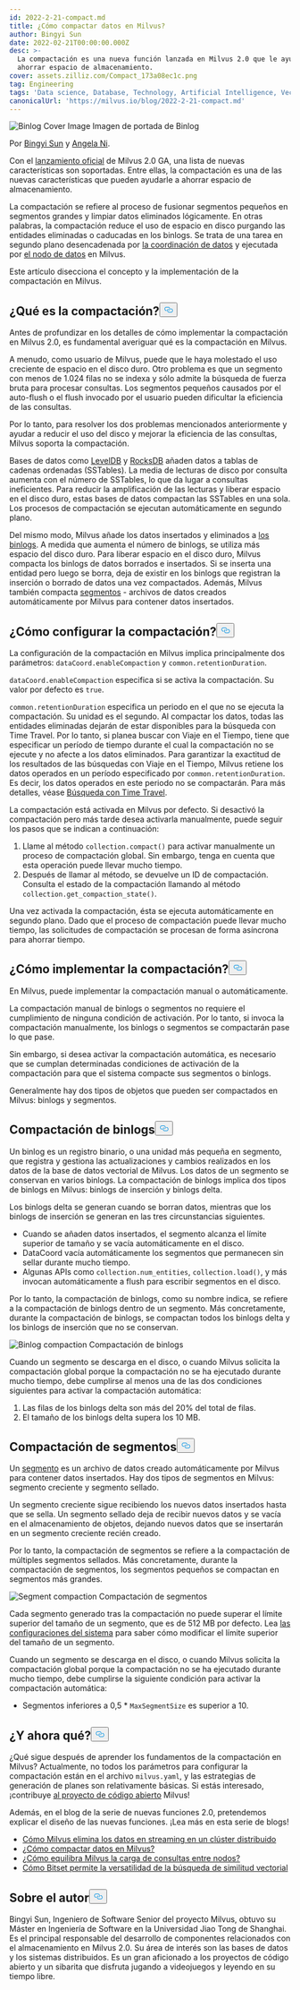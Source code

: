 ```yaml
---
id: 2022-2-21-compact.md
title: ¿Cómo compactar datos en Milvus?
author: Bingyi Sun
date: 2022-02-21T00:00:00.000Z
desc: >-
  La compactación es una nueva función lanzada en Milvus 2.0 que le ayuda a
  ahorrar espacio de almacenamiento.
cover: assets.zilliz.com/Compact_173a08ec1c.png
tag: Engineering
tags: 'Data science, Database, Technology, Artificial Intelligence, Vector Management'
canonicalUrl: 'https://milvus.io/blog/2022-2-21-compact.md'
---
```

<p>
  
   <span class="img-wrapper"> <img translate="no" src="https://assets.zilliz.com/Compact_173a08ec1c.png" alt="Binlog Cover Image" class="doc-image" id="binlog-cover-image" />
   </span> <span class="img-wrapper"> <span>Imagen de portada de Binlog</span> </span></p>
<p>Por <a href="https://github.com/sunby">Bingyi Sun</a> y <a href="https://www.linkedin.com/in/yiyun-n-2aa713163/">Angela Ni</a>.</p>
<p>Con el <a href="https://milvus.io/blog/2022-1-25-annoucing-general-availability-of-milvus-2-0.md">lanzamiento oficial</a> de Milvus 2.0 GA, una lista de nuevas características son soportadas. Entre ellas, la compactación es una de las nuevas características que pueden ayudarle a ahorrar espacio de almacenamiento.</p>
<p>La compactación se refiere al proceso de fusionar segmentos pequeños en segmentos grandes y limpiar datos eliminados lógicamente. En otras palabras, la compactación reduce el uso de espacio en disco purgando las entidades eliminadas o caducadas en los binlogs. Se trata de una tarea en segundo plano desencadenada por <a href="https://milvus.io/docs/v2.0.x/four_layers.md#Data-coordinator-data-coord">la coordinación de datos</a> y ejecutada por <a href="https://milvus.io/docs/v2.0.x/four_layers.md#Data-node">el nodo de datos</a> en Milvus.</p>
<p>Este artículo disecciona el concepto y la implementación de la compactación en Milvus.</p>
<h2 id="What-is-compaction" class="common-anchor-header">¿Qué es la compactación?<button data-href="#What-is-compaction" class="anchor-icon" translate="no">
      <svg translate="no"
        aria-hidden="true"
        focusable="false"
        height="20"
        version="1.1"
        viewBox="0 0 16 16"
        width="16"
      >
        <path
          fill="#0092E4"
          fill-rule="evenodd"
          d="M4 9h1v1H4c-1.5 0-3-1.69-3-3.5S2.55 3 4 3h4c1.45 0 3 1.69 3 3.5 0 1.41-.91 2.72-2 3.25V8.59c.58-.45 1-1.27 1-2.09C10 5.22 8.98 4 8 4H4c-.98 0-2 1.22-2 2.5S3 9 4 9zm9-3h-1v1h1c1 0 2 1.22 2 2.5S13.98 12 13 12H9c-.98 0-2-1.22-2-2.5 0-.83.42-1.64 1-2.09V6.25c-1.09.53-2 1.84-2 3.25C6 11.31 7.55 13 9 13h4c1.45 0 3-1.69 3-3.5S14.5 6 13 6z"
        ></path>
      </svg>
    </button></h2><p>Antes de profundizar en los detalles de cómo implementar la compactación en Milvus 2.0, es fundamental averiguar qué es la compactación en Milvus.</p>
<p>A menudo, como usuario de Milvus, puede que le haya molestado el uso creciente de espacio en el disco duro. Otro problema es que un segmento con menos de 1.024 filas no se indexa y sólo admite la búsqueda de fuerza bruta para procesar consultas. Los segmentos pequeños causados por el auto-flush o el flush invocado por el usuario pueden dificultar la eficiencia de las consultas.</p>
<p>Por lo tanto, para resolver los dos problemas mencionados anteriormente y ayudar a reducir el uso del disco y mejorar la eficiencia de las consultas, Milvus soporta la compactación.</p>
<p>Bases de datos como <a href="https://github.com/google/leveldb">LevelDB</a> y <a href="http://rocksdb.org/">RocksDB</a> añaden datos a tablas de cadenas ordenadas (SSTables). La media de lecturas de disco por consulta aumenta con el número de SSTables, lo que da lugar a consultas ineficientes. Para reducir la amplificación de las lecturas y liberar espacio en el disco duro, estas bases de datos compactan las SSTables en una sola. Los procesos de compactación se ejecutan automáticamente en segundo plano.</p>
<p>Del mismo modo, Milvus añade los datos insertados y eliminados a <a href="https://github.com/milvus-io/milvus/blob/master/docs/developer_guides/chap08_binlog.md">los binlogs</a>. A medida que aumenta el número de binlogs, se utiliza más espacio del disco duro. Para liberar espacio en el disco duro, Milvus compacta los binlogs de datos borrados e insertados. Si se inserta una entidad pero luego se borra, deja de existir en los binlogs que registran la inserción o borrado de datos una vez compactados. Además, Milvus también compacta <a href="https://milvus.io/docs/v2.0.x/glossary.md#Segment">segmentos</a> - archivos de datos creados automáticamente por Milvus para contener datos insertados.</p>
<h2 id="How-to-configure-compaction" class="common-anchor-header">¿Cómo configurar la compactación?<button data-href="#How-to-configure-compaction" class="anchor-icon" translate="no">
      <svg translate="no"
        aria-hidden="true"
        focusable="false"
        height="20"
        version="1.1"
        viewBox="0 0 16 16"
        width="16"
      >
        <path
          fill="#0092E4"
          fill-rule="evenodd"
          d="M4 9h1v1H4c-1.5 0-3-1.69-3-3.5S2.55 3 4 3h4c1.45 0 3 1.69 3 3.5 0 1.41-.91 2.72-2 3.25V8.59c.58-.45 1-1.27 1-2.09C10 5.22 8.98 4 8 4H4c-.98 0-2 1.22-2 2.5S3 9 4 9zm9-3h-1v1h1c1 0 2 1.22 2 2.5S13.98 12 13 12H9c-.98 0-2-1.22-2-2.5 0-.83.42-1.64 1-2.09V6.25c-1.09.53-2 1.84-2 3.25C6 11.31 7.55 13 9 13h4c1.45 0 3-1.69 3-3.5S14.5 6 13 6z"
        ></path>
      </svg>
    </button></h2><p>La configuración de la compactación en Milvus implica principalmente dos parámetros: <code translate="no">dataCoord.enableCompaction</code> y <code translate="no">common.retentionDuration</code>.</p>
<p><code translate="no">dataCoord.enableCompaction</code> especifica si se activa la compactación. Su valor por defecto es <code translate="no">true</code>.</p>
<p><code translate="no">common.retentionDuration</code> especifica un periodo en el que no se ejecuta la compactación. Su unidad es el segundo. Al compactar los datos, todas las entidades eliminadas dejarán de estar disponibles para la búsqueda con Time Travel. Por lo tanto, si planea buscar con Viaje en el Tiempo, tiene que especificar un período de tiempo durante el cual la compactación no se ejecute y no afecte a los datos eliminados. Para garantizar la exactitud de los resultados de las búsquedas con Viaje en el Tiempo, Milvus retiene los datos operados en un período especificado por <code translate="no">common.retentionDuration</code>. Es decir, los datos operados en este periodo no se compactarán. Para más detalles, véase <a href="https://milvus.io/docs/v2.0.x/timetravel.md">Búsqueda con Time Travel</a>.</p>
<p>La compactación está activada en Milvus por defecto. Si desactivó la compactación pero más tarde desea activarla manualmente, puede seguir los pasos que se indican a continuación:</p>
<ol>
<li>Llame al método <code translate="no">collection.compact()</code> para activar manualmente un proceso de compactación global. Sin embargo, tenga en cuenta que esta operación puede llevar mucho tiempo.</li>
<li>Después de llamar al método, se devuelve un ID de compactación. Consulta el estado de la compactación llamando al método <code translate="no">collection.get_compaction_state()</code>.</li>
</ol>
<p>Una vez activada la compactación, ésta se ejecuta automáticamente en segundo plano. Dado que el proceso de compactación puede llevar mucho tiempo, las solicitudes de compactación se procesan de forma asíncrona para ahorrar tiempo.</p>
<h2 id="How-to-implement-compaction" class="common-anchor-header">¿Cómo implementar la compactación?<button data-href="#How-to-implement-compaction" class="anchor-icon" translate="no">
      <svg translate="no"
        aria-hidden="true"
        focusable="false"
        height="20"
        version="1.1"
        viewBox="0 0 16 16"
        width="16"
      >
        <path
          fill="#0092E4"
          fill-rule="evenodd"
          d="M4 9h1v1H4c-1.5 0-3-1.69-3-3.5S2.55 3 4 3h4c1.45 0 3 1.69 3 3.5 0 1.41-.91 2.72-2 3.25V8.59c.58-.45 1-1.27 1-2.09C10 5.22 8.98 4 8 4H4c-.98 0-2 1.22-2 2.5S3 9 4 9zm9-3h-1v1h1c1 0 2 1.22 2 2.5S13.98 12 13 12H9c-.98 0-2-1.22-2-2.5 0-.83.42-1.64 1-2.09V6.25c-1.09.53-2 1.84-2 3.25C6 11.31 7.55 13 9 13h4c1.45 0 3-1.69 3-3.5S14.5 6 13 6z"
        ></path>
      </svg>
    </button></h2><p>En Milvus, puede implementar la compactación manual o automáticamente.</p>
<p>La compactación manual de binlogs o segmentos no requiere el cumplimiento de ninguna condición de activación. Por lo tanto, si invoca la compactación manualmente, los binlogs o segmentos se compactarán pase lo que pase.</p>
<p>Sin embargo, si desea activar la compactación automática, es necesario que se cumplan determinadas condiciones de activación de la compactación para que el sistema compacte sus segmentos o binlogs.</p>
<p>Generalmente hay dos tipos de objetos que pueden ser compactados en Milvus: binlogs y segmentos.</p>
<h2 id="Binlog-compaction" class="common-anchor-header">Compactación de binlogs<button data-href="#Binlog-compaction" class="anchor-icon" translate="no">
      <svg translate="no"
        aria-hidden="true"
        focusable="false"
        height="20"
        version="1.1"
        viewBox="0 0 16 16"
        width="16"
      >
        <path
          fill="#0092E4"
          fill-rule="evenodd"
          d="M4 9h1v1H4c-1.5 0-3-1.69-3-3.5S2.55 3 4 3h4c1.45 0 3 1.69 3 3.5 0 1.41-.91 2.72-2 3.25V8.59c.58-.45 1-1.27 1-2.09C10 5.22 8.98 4 8 4H4c-.98 0-2 1.22-2 2.5S3 9 4 9zm9-3h-1v1h1c1 0 2 1.22 2 2.5S13.98 12 13 12H9c-.98 0-2-1.22-2-2.5 0-.83.42-1.64 1-2.09V6.25c-1.09.53-2 1.84-2 3.25C6 11.31 7.55 13 9 13h4c1.45 0 3-1.69 3-3.5S14.5 6 13 6z"
        ></path>
      </svg>
    </button></h2><p>Un binlog es un registro binario, o una unidad más pequeña en segmento, que registra y gestiona las actualizaciones y cambios realizados en los datos de la base de datos vectorial de Milvus. Los datos de un segmento se conservan en varios binlogs. La compactación de binlogs implica dos tipos de binlogs en Milvus: binlogs de inserción y binlogs delta.</p>
<p>Los binlogs delta se generan cuando se borran datos, mientras que los binlogs de inserción se generan en las tres circunstancias siguientes.</p>
<ul>
<li>Cuando se añaden datos insertados, el segmento alcanza el límite superior de tamaño y se vacía automáticamente en el disco.</li>
<li>DataCoord vacía automáticamente los segmentos que permanecen sin sellar durante mucho tiempo.</li>
<li>Algunas APIs como <code translate="no">collection.num_entities</code>, <code translate="no">collection.load()</code>, y más invocan automáticamente a flush para escribir segmentos en el disco.</li>
</ul>
<p>Por lo tanto, la compactación de binlogs, como su nombre indica, se refiere a la compactación de binlogs dentro de un segmento. Más concretamente, durante la compactación de binlogs, se compactan todos los binlogs delta y los binlogs de inserción que no se conservan.</p>
<p>
  
   <span class="img-wrapper"> <img translate="no" src="https://assets.zilliz.com/binlog_compaction_d7f8f910c8.png" alt="Binlog compaction" class="doc-image" id="binlog-compaction" />
   </span> <span class="img-wrapper"> <span>Compactación de binlogs</span> </span></p>
<p>Cuando un segmento se descarga en el disco, o cuando Milvus solicita la compactación global porque la compactación no se ha ejecutado durante mucho tiempo, debe cumplirse al menos una de las dos condiciones siguientes para activar la compactación automática:</p>
<ol>
<li>Las filas de los binlogs delta son más del 20% del total de filas.</li>
<li>El tamaño de los binlogs delta supera los 10 MB.</li>
</ol>
<h2 id="Segment-compaction" class="common-anchor-header">Compactación de segmentos<button data-href="#Segment-compaction" class="anchor-icon" translate="no">
      <svg translate="no"
        aria-hidden="true"
        focusable="false"
        height="20"
        version="1.1"
        viewBox="0 0 16 16"
        width="16"
      >
        <path
          fill="#0092E4"
          fill-rule="evenodd"
          d="M4 9h1v1H4c-1.5 0-3-1.69-3-3.5S2.55 3 4 3h4c1.45 0 3 1.69 3 3.5 0 1.41-.91 2.72-2 3.25V8.59c.58-.45 1-1.27 1-2.09C10 5.22 8.98 4 8 4H4c-.98 0-2 1.22-2 2.5S3 9 4 9zm9-3h-1v1h1c1 0 2 1.22 2 2.5S13.98 12 13 12H9c-.98 0-2-1.22-2-2.5 0-.83.42-1.64 1-2.09V6.25c-1.09.53-2 1.84-2 3.25C6 11.31 7.55 13 9 13h4c1.45 0 3-1.69 3-3.5S14.5 6 13 6z"
        ></path>
      </svg>
    </button></h2><p>Un <a href="https://milvus.io/docs/v2.0.x/glossary.md#Segment">segmento</a> es un archivo de datos creado automáticamente por Milvus para contener datos insertados. Hay dos tipos de segmentos en Milvus: segmento creciente y segmento sellado.</p>
<p>Un segmento creciente sigue recibiendo los nuevos datos insertados hasta que se sella. Un segmento sellado deja de recibir nuevos datos y se vacía en el almacenamiento de objetos, dejando nuevos datos que se insertarán en un segmento creciente recién creado.</p>
<p>Por lo tanto, la compactación de segmentos se refiere a la compactación de múltiples segmentos sellados. Más concretamente, durante la compactación de segmentos, los segmentos pequeños se compactan en segmentos más grandes.</p>
<p>
  
   <span class="img-wrapper"> <img translate="no" src="https://assets.zilliz.com/segment_compaction_92eecc0e55.jpeg" alt="Segment compaction" class="doc-image" id="segment-compaction" />
   </span> <span class="img-wrapper"> <span>Compactación de segmentos</span> </span></p>
<p>Cada segmento generado tras la compactación no puede superar el límite superior del tamaño de un segmento, que es de 512 MB por defecto. Lea <a href="https://milvus.io/docs/v2.0.x/system_configuration.md">las configuraciones del sistema</a> para saber cómo modificar el límite superior del tamaño de un segmento.</p>
<p>Cuando un segmento se descarga en el disco, o cuando Milvus solicita la compactación global porque la compactación no se ha ejecutado durante mucho tiempo, debe cumplirse la siguiente condición para activar la compactación automática:</p>
<ul>
<li>Segmentos inferiores a 0,5 * <code translate="no">MaxSegmentSize</code> es superior a 10.</li>
</ul>
<h2 id="Whats-next" class="common-anchor-header">¿Y ahora qué?<button data-href="#Whats-next" class="anchor-icon" translate="no">
      <svg translate="no"
        aria-hidden="true"
        focusable="false"
        height="20"
        version="1.1"
        viewBox="0 0 16 16"
        width="16"
      >
        <path
          fill="#0092E4"
          fill-rule="evenodd"
          d="M4 9h1v1H4c-1.5 0-3-1.69-3-3.5S2.55 3 4 3h4c1.45 0 3 1.69 3 3.5 0 1.41-.91 2.72-2 3.25V8.59c.58-.45 1-1.27 1-2.09C10 5.22 8.98 4 8 4H4c-.98 0-2 1.22-2 2.5S3 9 4 9zm9-3h-1v1h1c1 0 2 1.22 2 2.5S13.98 12 13 12H9c-.98 0-2-1.22-2-2.5 0-.83.42-1.64 1-2.09V6.25c-1.09.53-2 1.84-2 3.25C6 11.31 7.55 13 9 13h4c1.45 0 3-1.69 3-3.5S14.5 6 13 6z"
        ></path>
      </svg>
    </button></h2><p>¿Qué sigue después de aprender los fundamentos de la compactación en Milvus? Actualmente, no todos los parámetros para configurar la compactación están en el archivo <code translate="no">milvus.yaml</code>, y las estrategias de generación de planes son relativamente básicas. Si estás interesado, ¡contribuye <a href="https://github.com/milvus-io">al proyecto de código abierto</a> Milvus!</p>
<p>Además, en el blog de la serie de nuevas funciones 2.0, pretendemos explicar el diseño de las nuevas funciones. ¡Lea más en esta serie de blogs!</p>
<ul>
<li><a href="https://milvus.io/blog/2022-02-07-how-milvus-deletes-streaming-data-in-distributed-cluster.md">Cómo Milvus elimina los datos en streaming en un clúster distribuido</a></li>
<li><a href="https://milvus.io/blog/2022-2-21-compact.md">¿Cómo compactar datos en Milvus?</a></li>
<li><a href="https://milvus.io/blog/2022-02-28-how-milvus-balances-query-load-across-nodes.md">¿Cómo equilibra Milvus la carga de consultas entre nodos?</a></li>
<li><a href="https://milvus.io/blog/2022-2-14-bitset.md">Cómo Bitset permite la versatilidad de la búsqueda de similitud vectorial</a></li>
</ul>
<h2 id="About-the-author" class="common-anchor-header">Sobre el autor<button data-href="#About-the-author" class="anchor-icon" translate="no">
      <svg translate="no"
        aria-hidden="true"
        focusable="false"
        height="20"
        version="1.1"
        viewBox="0 0 16 16"
        width="16"
      >
        <path
          fill="#0092E4"
          fill-rule="evenodd"
          d="M4 9h1v1H4c-1.5 0-3-1.69-3-3.5S2.55 3 4 3h4c1.45 0 3 1.69 3 3.5 0 1.41-.91 2.72-2 3.25V8.59c.58-.45 1-1.27 1-2.09C10 5.22 8.98 4 8 4H4c-.98 0-2 1.22-2 2.5S3 9 4 9zm9-3h-1v1h1c1 0 2 1.22 2 2.5S13.98 12 13 12H9c-.98 0-2-1.22-2-2.5 0-.83.42-1.64 1-2.09V6.25c-1.09.53-2 1.84-2 3.25C6 11.31 7.55 13 9 13h4c1.45 0 3-1.69 3-3.5S14.5 6 13 6z"
        ></path>
      </svg>
    </button></h2><p>Bingyi Sun, Ingeniero de Software Senior del proyecto Milvus, obtuvo su Máster en Ingeniería de Software en la Universidad Jiao Tong de Shanghai. Es el principal responsable del desarrollo de componentes relacionados con el almacenamiento en Milvus 2.0. Su área de interés son las bases de datos y los sistemas distribuidos. Es un gran aficionado a los proyectos de código abierto y un sibarita que disfruta jugando a videojuegos y leyendo en su tiempo libre.</p>
